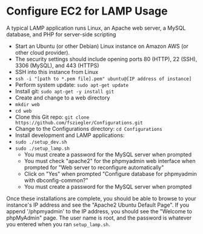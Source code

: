 Configure EC2 for LAMP Usage
============================

A typical LAMP application runs Linux, an Apache web server, a MySQL database, and PHP for server-side scripting
 * Start an Ubuntu (or other Debian) Linux instance on Amazon AWS (or other cloud provider).
  * The security settings should include opening ports 80 (HTTP), 22 (SSH), 3306 (MySQL), and 443 (HTTPS)
 * SSH into this instance from Linux
  * `ssh -i "[path to *.pem file].pem" ubuntu@[IP address of instance]`
 * Perform system update: `sudo apt-get update`
 * Install git: `sudo apt-get -y install git`
 * Create and change to a web directory
  * `mkdir web`
  * `cd web`
 * Clone this Git repo: `git clone https://github.com/fsziegler/Configurations.git`
 * Change to the Configurations directory: `cd Configurations`
 * Install development and LAMP applications:
  * `sudo ./setup_dev.sh`
  * `sudo ./setup_lamp.sh`
    * You must create a password for the MySQL server when prompted
    * You must check "apache2" for the phpmyadmin web interface when prompted for "Web server to reconfigure automatically"
    * Click on "Yes" when prompted "Configure database for phpmyadmin with dbconfig-common?"
    * You must create a password for the MySQL server when prompted

Once these installations are complete, you should be able to browse to your instance's IP address and see the "Apache2 Ubuntu Default Page". If you append '/phpmyadmin' to the IP address, you should see the "Welcome to phpMyAdmin" page. The user name is root, and the password is whatever you entered when you ran `setup_lamp.sh`.
 
 
